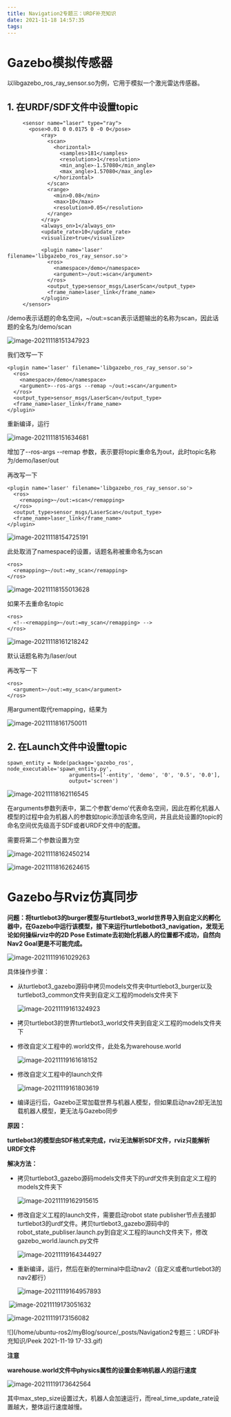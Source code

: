 ```yaml
---
title: Navigation2专题三：URDF补充知识
date: 2021-11-18 14:57:35
tags:
---
```


# Gazebo模拟传感器

以libgazebo_ros_ray_sensor.so为例，它用于模拟一个激光雷达传感器。

## 1. 在URDF/SDF文件中设置topic

```
	 <sensor name="laser" type="ray">
	   <pose>0.01 0 0.0175 0 -0 0</pose>
           <ray>
             <scan>
               <horizontal>
                 <samples>181</samples>
                 <resolution>1</resolution>
                 <min_angle>-1.57080</min_angle>
                 <max_angle>1.57080</max_angle>
               </horizontal>
             </scan>
             <range>
               <min>0.08</min>
               <max>10</max>
               <resolution>0.05</resolution>
             </range>
           </ray>
           <always_on>1</always_on>
           <update_rate>10</update_rate>
           <visualize>true</visualize>

           <plugin name='laser' filename='libgazebo_ros_ray_sensor.so'>
             <ros>
               <namespace>/demo</namespace>
               <argument>~/out:=scan</argument>
             </ros>
             <output_type>sensor_msgs/LaserScan</output_type>
             <frame_name>laser_link</frame_name>
           </plugin>
	 </sensor>
```

<namespace>/demo</namespace>表示话题的命名空间，<argument>~/out:=scan</argument>表示话题输出的名称为scan，因此话题的全名为/demo/scan

![image-20211118151347923](/home/ubuntu-ros2/myBlog/source/_posts/Navigation2专题三：URDF补充知识/image-20211118151347923.png)

我们改写一下

```
<plugin name='laser' filename='libgazebo_ros_ray_sensor.so'>
  <ros>
    <namespace>/demo</namespace>
    <argument>--ros-args --remap ~/out:=scan</argument>
  </ros>
  <output_type>sensor_msgs/LaserScan</output_type>
  <frame_name>laser_link</frame_name>
</plugin>
```

重新编译，运行

![image-20211118151634681](/home/ubuntu-ros2/myBlog/source/_posts/Navigation2专题三：URDF补充知识/image-20211118151634681.png)

增加了--ros-args --remap 参数，表示要将topic重命名为out，此时topic名称为/demo/laser/out

再改写一下

```
<plugin name='laser' filename='libgazebo_ros_ray_sensor.so'>
  <ros>
    <remapping>~/out:=scan</remapping>
  </ros>
  <output_type>sensor_msgs/LaserScan</output_type>
  <frame_name>laser_link</frame_name>
</plugin>
```

![image-20211118154725191](/home/ubuntu-ros2/myBlog/source/_posts/Navigation2专题三：URDF补充知识/image-20211118154725191.png)

此处取消了namespace的设置，话题名称被重命名为scan

```
<ros>
  <remapping>~/out:=my_scan</remapping>
</ros>
```

![image-20211118155013628](/home/ubuntu-ros2/myBlog/source/_posts/Navigation2专题三：URDF补充知识/image-20211118155013628.png)

如果不去重命名topic

```
<ros>
  <!--<remapping>~/out:=my_scan</remapping> -->
</ros>
```

![image-20211118161218242](/home/ubuntu-ros2/myBlog/source/_posts/Navigation2专题三：URDF补充知识/image-20211118161218242.png)

默认话题名称为/laser/out

再改写一下

```
<ros>
  <argument>~/out:=my_scan</argument>
</ros>
```

用argument取代remapping，结果为

![image-20211118161750011](/home/ubuntu-ros2/myBlog/source/_posts/Navigation2专题三：URDF补充知识/image-20211118161750011.png)

## 2. 在Launch文件中设置topic

```
spawn_entity = Node(package='gazebo_ros', node_executable='spawn_entity.py',
                    arguments=['-entity', 'demo', '0', '0.5', '0.0'],
                    output='screen')
```

![image-20211118162116545](/home/ubuntu-ros2/myBlog/source/_posts/Navigation2专题三：URDF补充知识/image-20211118162116545.png)

在arguments参数列表中，第二个参数'demo'代表命名空间，因此在孵化机器人模型的过程中会为机器人的参数如topic添加该命名空间，并且此处设置的topic的命名空间优先级高于SDF或者URDF文件中的配置。

需要将第二个参数设置为空

![image-20211118162450214](/home/ubuntu-ros2/myBlog/source/_posts/Navigation2专题三：URDF补充知识/image-20211118162450214.png)

![image-20211118162624615](/home/ubuntu-ros2/myBlog/source/_posts/Navigation2专题三：URDF补充知识/image-20211118162624615.png)



# Gazebo与Rviz仿真同步

**问题：将turtlebot3的burger模型与turtlebot3_world世界导入到自定义的孵化器中，在Gazebo中运行该模型，接下来运行turtlebotbot3_navigation，发现无论如何操纵rviz中的2D Pose Estimate去初始化机器人的位置都不成功，自然向Nav2 Goal更是不可能完成。**

![image-20211119161029263](/home/ubuntu-ros2/myBlog/source/_posts/Navigation2专题三：URDF补充知识/image-20211119161029263.png)

具体操作步骤：

- 从turtlebot3_gazebo源码中拷贝models文件夹中turtlebot3_burger以及turtlebot3_common文件夹到自定义工程的models文件夹下

  ![image-20211119161324923](/home/ubuntu-ros2/myBlog/source/_posts/Navigation2专题三：URDF补充知识/image-20211119161324923.png)

- 拷贝turtlebot3的世界turtlebot3_world文件夹到自定义工程的models文件夹下

- 修改自定义工程中的.world文件，此处名为warehouse.world

  ![image-20211119161618152](/home/ubuntu-ros2/myBlog/source/_posts/Navigation2专题三：URDF补充知识/image-20211119161618152.png)

- 修改自定义工程中的launch文件

  ![image-20211119161803619](/home/ubuntu-ros2/myBlog/source/_posts/Navigation2专题三：URDF补充知识/image-20211119161803619.png)

- 编译运行后，Gazebo正常加载世界与机器人模型，但如果启动nav2却无法加载机器人模型，更无法与Gazebo同步

**原因：**

​	**turtlebot3的模型由SDF格式来完成，rviz无法解析SDF文件，rviz只能解析URDF文件**

**解决方法：**

- 拷贝turtlebot3_gazebo源码models文件夹下的urdf文件夹到自定义工程的models文件夹下

  ![image-20211119162915615](/home/ubuntu-ros2/myBlog/source/_posts/Navigation2专题三：URDF补充知识/image-20211119162915615.png)

- 修改自定义工程的launch文件，需要启动robot state publisher节点去接卸turtlebot3的urdf文件。拷贝turtlebot3_gazebo源码中的robot_state_publiser.launch.py到自定义工程的launch文件夹下，修改gazebo_world.launch.py文件

  ![image-20211119164344927](/home/ubuntu-ros2/myBlog/source/_posts/Navigation2专题三：URDF补充知识/image-20211119164344927.png)

- 重新编译，运行，然后在新的terminal中启动nav2（自定义或者turtlebot3的nav2都行）

  ![image-20211119164957893](/home/ubuntu-ros2/myBlog/source/_posts/Navigation2专题三：URDF补充知识/image-20211119164957893.png)

​		![image-20211119173051632](/home/ubuntu-ros2/myBlog/source/_posts/Navigation2专题三：URDF补充知识/image-20211119173051632.png)

![image-20211119173156082](/home/ubuntu-ros2/myBlog/source/_posts/Navigation2专题三：URDF补充知识/image-20211119173156082.png)

![](/home/ubuntu-ros2/myBlog/source/_posts/Navigation2专题三：URDF补充知识/Peek 2021-11-19 17-33.gif)

**注意**

**warehouse.world文件中physics属性的设置会影响机器人的运行速度**

![image-20211119173642564](/home/ubuntu-ros2/myBlog/source/_posts/Navigation2专题三：URDF补充知识/image-20211119173642564.png)

其中max_step_size设置过大，机器人会加速运行，而real_time_update_rate设置越大，整体运行速度越慢。
